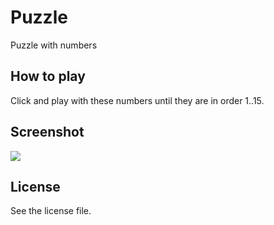 Puzzle
======

Puzzle with numbers

## How to play

Click and play with these numbers until they are in order 1..15.

## Screenshot
![](http://i.imgur.com/wP4x0W3.png)

## License

See the license file.
